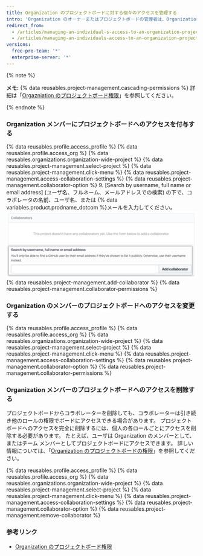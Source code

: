```yaml
---
title: Organization のプロジェクトボードに対する個々のアクセスを管理する
intro: 'Organization のオーナーまたはプロジェクトボードの管理者は、Organization で所有しているプロジェクトボードに対する個々のメンバーのアクセスを管理できます。'
redirect_from:
  - /articles/managing-an-individual-s-access-to-an-organization-project-board
  - /articles/managing-an-individuals-access-to-an-organization-project-board
versions:
  free-pro-team: '*'
  enterprise-server: '*'
---
```


{% note %}

**メモ:** {% data reusables.project-management.cascading-permissions %} 詳細は「[Orgazniation のプロジェクトボード権限](/articles/project-board-permissions-for-an-organization)」を参照してください。

{% endnote %}

### Organization メンバーにプロジェクトボードへのアクセスを付与する

{% data reusables.profile.access_profile %}
{% data reusables.profile.access_org %}
{% data reusables.organizations.organization-wide-project %}
{% data reusables.project-management.select-project %}
{% data reusables.project-management.click-menu %}
{% data reusables.project-management.access-collaboration-settings %}
{% data reusables.project-management.collaborator-option %}
9. \[Search by username, full name or email address\] (ユーザ名、フルネーム、メールアドレスでの検索) の下で、コラボレータの名前、ユーザ名、または
{% data variables.product.prodname_dotcom %}メールを入力してください。
   ![Octocat のユーザ名が検索フィールドに入力されているコラボレーターセクション](/assets/images/help/projects/org-project-collaborators-find-name.png)
{% data reusables.project-management.add-collaborator %}
{% data reusables.project-management.collaborator-permissions %}

### Organization のメンバーのプロジェクトボードへのアクセスを変更する

{% data reusables.profile.access_profile %}
{% data reusables.profile.access_org %}
{% data reusables.organizations.organization-wide-project %}
{% data reusables.project-management.select-project %}
{% data reusables.project-management.click-menu %}
{% data reusables.project-management.access-collaboration-settings %}
{% data reusables.project-management.collaborator-option %}
{% data reusables.project-management.collaborator-permissions %}

### Organization メンバーのプロジェクトボードへのアクセスを削除する

プロジェクトボードからコラボレーターを削除しても、コラボレーターは引き続き他のロールの権限でボードにアクセスできる場合があります。 プロジェクトボードへのアクセスを完全に削除するには、個人の各ロールごとにアクセスを削除する必要があります。 たとえば、ユーザは Organization のメンバーとして、またはチーム メンバーとしてプロジェクトボードにアクセスできます。 詳しい情報については、「[Organization のプロジェクトボードの権限](/articles/project-board-permissions-for-an-organization)」を参照してください。

{% data reusables.profile.access_profile %}
{% data reusables.profile.access_org %}
{% data reusables.organizations.organization-wide-project %}
{% data reusables.project-management.select-project %}
{% data reusables.project-management.click-menu %}
{% data reusables.project-management.access-collaboration-settings %}
{% data reusables.project-management.collaborator-option %}
{% data reusables.project-management.remove-collaborator %}

### 参考リンク

- [Organization のプロジェクトボード権限](/articles/project-board-permissions-for-an-organization)
